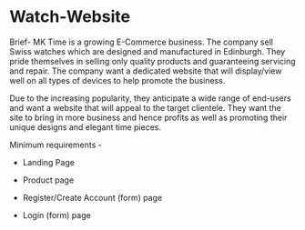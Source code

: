 # Watch-Website
Brief- MK Time is a growing E-Commerce business. The company sell Swiss watches which are designed and manufactured in Edinburgh. They pride themselves in selling only quality products and guaranteeing servicing and repair. The company want a dedicated website that will display/view well on all types of devices to help promote the business.

Due to the increasing popularity, they anticipate a wide range of end-users and want a website that will appeal to the target clientele. They want the site to bring in more business and hence profits as well as promoting their unique designs and elegant time pieces.

Minimum requirements -
- Landing Page

- Product page

- Register/Create Account (form) page

- Login (form) page
